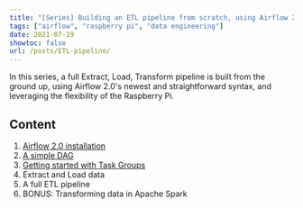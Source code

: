 ```yaml
---
title: "[Series] Building an ETL pipeline from scratch, using Airflow 2.0 (and Raspberry Pi's)"
tags: ["airflow", "raspberry pi", "data engineering"]
date: 2021-07-19
showtoc: false
url: /posts/ETL-pipeline/
---
```


In this series, a full Extract, Load, Transform pipeline is built from the ground up, using Airflow 2.0's newest and straightforward syntax, and leveraging the flexibility of the Raspberry Pi.

## Content

1. [Airflow 2.0 installation](/posts/airflow-install/)
2. [A simple DAG](/posts/airflow2-simple-dag/)
3. [Getting started with Task Groups](/posts/airflow-taskgroup/)
4. Extract and Load data
5. A full ETL pipeline
6. BONUS: Transforming data in Apache Spark
